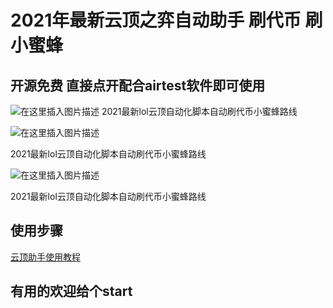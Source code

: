 # 2021年最新云顶之弈自动助手 刷代币 刷小蜜蜂 

## 开源免费 直接点开配合airtest软件即可使用





![在这里插入图片描述](https://img-blog.csdnimg.cn/20210306192450853.png?x-oss-process=image/watermark,type_ZmFuZ3poZW5naGVpdGk,shadow_10,text_aHR0cHM6Ly9ibG9nLmNzZG4ubmV0L2x3X3poYW9yaXRpYW4=,size_16,color_FFFFFF,t_70)
2021最新lol云顶自动化脚本自动刷代币小蜜蜂路线

![在这里插入图片描述](https://img-blog.csdnimg.cn/20210306192450699.png?x-oss-process=image/watermark,type_ZmFuZ3poZW5naGVpdGk,shadow_10,text_aHR0cHM6Ly9ibG9nLmNzZG4ubmV0L2x3X3poYW9yaXRpYW4=,size_16,color_FFFFFF,t_70)

2021最新lol云顶自动化脚本自动刷代币小蜜蜂路线


![在这里插入图片描述](https://img-blog.csdnimg.cn/20210306192450438.png?x-oss-process=image/watermark,type_ZmFuZ3poZW5naGVpdGk,shadow_10,text_aHR0cHM6Ly9ibG9nLmNzZG4ubmV0L2x3X3poYW9yaXRpYW4=,size_16,color_FFFFFF,t_70)


2021最新lol云顶自动化脚本自动刷代币小蜜蜂路线

## 使用步骤

[云顶助手使用教程](https://www.huruwo.top/2021%e5%b9%b4%e6%9c%80%e6%96%b0%e4%ba%91%e9%a1%b6%e8%87%aa%e5%8a%a8%e5%8a%a9%e6%89%8b%e5%88%b7%e4%bb%a3%e5%b8%81%e5%88%b7%e5%b0%8f%e8%9c%9c%e8%9c%82%e5%85%8d%e8%b4%b9%e5%bc%80%e6%ba%90%e9%99%84/)


## 有用的欢迎给个start
